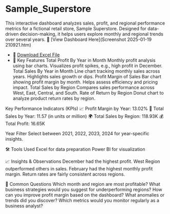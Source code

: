 # Sample_Superstore
This interactive dashboard analyzes sales, profit, and regional performance metrics for a fictional retail store, Sample Superstore. Designed for data-driven decision-making, it helps users explore monthly and regional trends over several years.
 🔗 [View Dashboard Here](Screenshot 2025-01-19 210921.htm)
- 📄 [Download Excel File](https://your-excel-file-link.com)
- 📌 Key Features
Total Profit By Year in Month
Monthly profit analysis using bar charts.
Visualizes profit spikes, e.g., high profit in December.
Total Sales By Year in Month
Line chart tracking monthly sales across years.
Highlights sales growth or dips.
Profit Margin of Sales
Bar chart showing profit margin by month.
Helps assess efficiency and pricing impact.
Total Sales by Region
Compares sales performance across West, East, Central, and South.
Rate of Return by Region
Donut chart to analyze product return rates by region.

Key Performance Indicators (KPIs)
📈 Profit Margin by Year: 13.02%
💸 Total Sales by Year: 11.57 (in units or million)
🌍 Total Sales by Region: 118.93K
💰 Total Profit: 16.65K

Year Filter
Select between 2021, 2022, 2023, 2024 for year-specific insights.

🛠️ Tools Used
Excel for data preparation
Power BI for visualization

📈 Insights & Observations
December had the highest profit.
West Region outperformed others in sales.
February had the highest monthly profit margin.
Return rates are fairly consistent across regions.

💬 Common  Questions
Which month and region are most profitable?
What business strategies would you suggest for underperforming regions?
How can you improve profit margin based on the dashboard?
What anomalies or trends did you discover?
Which metrics would you monitor regularly as a business analyst?

